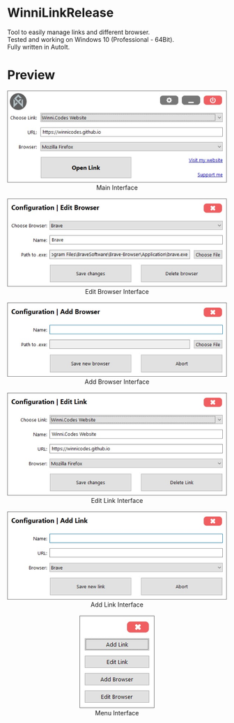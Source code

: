 # WinniLinkRelease
  Tool to easily manage links and different browser.  
  Tested and working on Windows 10 (Professional - 64Bit).  
  Fully written in AutoIt.  

# Preview
<p align="center">
  <img src="https://github.com/winnicodes/winnicodes.github.io/blob/master/assets/images/pv_winnilink/pv_winnilink_gui.jpg?raw=true" />
  <br>
  Main Interface
<br>
<br>

  <img src="https://github.com/winnicodes/winnicodes.github.io/blob/master/assets/images/pv_winnilink/pv_winnilink_editbrowser.jpg?raw=true" />
  <br>
  Edit Browser Interface
<br>
<br>

  <img src="https://github.com/winnicodes/winnicodes.github.io/blob/master/assets/images/pv_winnilink/pv_winnilink_addbrowser.jpg?raw=true" />
  <br>
  Add Browser Interface
<br>
<br>

  <img src="https://github.com/winnicodes/winnicodes.github.io/blob/master/assets/images/pv_winnilink/pv_winnilink_editlink.jpg?raw=true" />
  <br>
  Edit Link Interface
<br>
<br>

  <img src="https://github.com/winnicodes/winnicodes.github.io/blob/master/assets/images/pv_winnilink/pv_winnilink_addlink.jpg?raw=true" />
  <br>
  Add Link Interface
<br>
<br>

  <img src="https://github.com/winnicodes/winnicodes.github.io/blob/master/assets/images/pv_winnilink/pv_winnilink_menu.jpg?raw=true" />
  <br>
  Menu Interface
</p>
<br>
